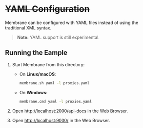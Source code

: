 # ~~YAML Configuration~~

Membrane can be configured with YAML files instead of using the traditional XML syntax.

> **Note:** YAML support is still experimental.

## Running the Eample

1. Start Membrane from this directory:

   - On **Linux/macOS**:

      ```bash
      membrane.sh yaml -l proxies.yaml
      ```
   - On **Windows**:

      ```cmd
      membrane.cmd yaml -l proxies.yaml
      ```
2. Open [http://localhost:2000/api-docs](http://localhost:2000/api-docs) in the Web Browser.
3. Open [http://localhost:9000/](http://localhost:9000/) in the Web Browser.

